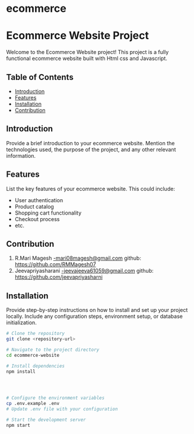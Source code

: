 # ecommerce
# Ecommerce Website Project

Welcome to the Ecommerce Website project! This project is a fully functional ecommerce website built with Html css and Javascript.

## Table of Contents

- [Introduction](#introduction)
- [Features](#features)
- [Installation](#installation)
- [Contribution](#Contribution)


## Introduction

Provide a brief introduction to your ecommerce website. Mention the technologies used, the purpose of the project, and any other relevant information.

## Features

List the key features of your ecommerce website. This could include:

- User authentication
- Product catalog
- Shopping cart functionality
- Checkout process
- etc.

## Contribution
1) R.Mari Magesh
        -mari08magesh@gmail.com  github: https://github.com/RMMagesh07
2) Jeevapriyasharani
        -jeevajeeva61059@gmail.com  github: https://github.com/jeevapriyasharni                     

## Installation

Provide step-by-step instructions on how to install and set up your project locally. Include any configuration steps, environment setup, or database initialization.

```bash
# Clone the repository
git clone <repository-url>

# Navigate to the project directory
cd ecommerce-website

# Install dependencies
npm install


        

# Configure the environment variables
cp .env.example .env
# Update .env file with your configuration

# Start the development server
npm start
